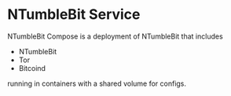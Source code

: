 # NTumbleBit Service

NTumbleBit Compose is a deployment of NTumbleBit that includes
- NTumbleBit
- Tor
- Bitcoind

running in containers with a shared volume for configs.
